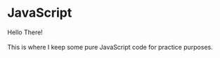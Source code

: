 # JavaScript
Hello There!<br><br>
This is where I keep some pure JavaScript code for practice purposes.
#
<!-- <a href="https://www.linkedin.com/in/lucastheodoro/">
  <img src="https://user-images.githubusercontent.com/94143290/161189328-08a76b29-f0d4-4229-ad25-62e8ac5a99a9.png"
</a> -->

